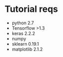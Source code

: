 # Tutorial reqs

- python 2.7
- Tensorflow  >1.3
- keras 2.2.2
- numpy
- sklearn 0.19.1
- matplotlib 2.1.2
